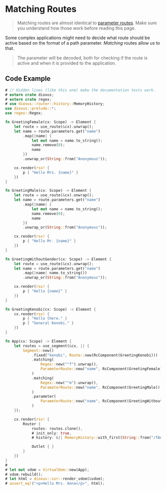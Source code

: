 # Matching Routes

> Matching routes are almost identical to [parameter routes](./parameter.md).
> Make sure you understand how those work before reading this page.

Some complex applications might need to decide what route should be active based
on the format of a path parameter. _Matching_ routes allow us to that.

> The parameter will be decoded, both for checking if the route is active and
> when it is provided to the application.

## Code Example
```rust
# // Hidden lines (like this one) make the documentation tests work.
# extern crate dioxus;
# extern crate regex;
# use dioxus::router::history::MemoryHistory;
use dioxus::prelude::*;
use regex::Regex;

fn GreetingFemale(cx: Scope) -> Element {
    let route = use_route(&cx).unwrap();
    let name = route.parameters.get("name")
        .map(|name| {
            let mut name = name.to_string();
            name.remove(0);
            name
        })
        .unwrap_or(String::from("Anonymous"));

    cx.render(rsx! {
        p { "Hello Mrs. {name}" }
    })
}

fn GreetingMale(cx: Scope) -> Element {
    let route = use_route(&cx).unwrap();
    let name = route.parameters.get("name")
        .map(|name| {
            let mut name = name.to_string();
            name.remove(0);
            name
        })
        .unwrap_or(String::from("Anonymous"));

    cx.render(rsx! {
        p { "Hello Mr. {name}" }
    })
}

fn GreetingWithoutGender(cx: Scope) -> Element {
    let route = use_route(&cx).unwrap();
    let name = route.parameters.get("name")
        .map(|name| name.to_string())
        .unwrap_or(String::from("Anonymous"));

    cx.render(rsx! {
        p { "Hello {name}" }
    })
}

fn GreetingKenobi(cx: Scope) -> Element {
    cx.render(rsx! {
        p { "Hello there." }
        p { "General Kenobi." }
    })
}

fn App(cx: Scope) -> Element {
    let routes = use_segment(&cx, || {
        Segment::new()
            .fixed("kenobi", Route::new(RcComponent(GreetingKenobi)))
            .matching(
                Regex::new("^f").unwrap(),
                ParameterRoute::new("name", RcComponent(GreetingFemale))
            )
            .matching(
                Regex::new("^m").unwrap(),
                ParameterRoute::new("name", RcComponent(GreetingMale))
            )
            .parameter(
                ParameterRoute::new("name", RcComponent(GreetingWithoutGender))
            )
    });

    cx.render(rsx! {
        Router {
            routes: routes.clone(),
            # init_only: true,
            # history: &|| MemoryHistory::with_first(String::from("/fAnna")),

            Outlet { }
        }
    })
}
#
# let mut vdom = VirtualDom::new(App);
# vdom.rebuild();
# let html = dioxus::ssr::render_vdom(&vdom);
# assert_eq!("<p>Hello Mrs. Anna</p>", html);
```
